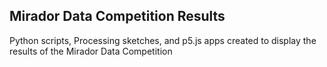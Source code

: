 ## Mirador Data Competition Results

Python scripts, Processing sketches, and p5.js apps created to display the results of the Mirador Data Competition